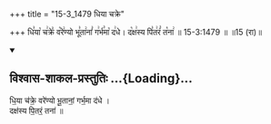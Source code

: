 +++
title = "15-3_1479 धिया चक्रे"

+++
धि꣣या꣡ च꣢क्रे꣣ व꣡रे꣢ण्यो भू꣣ता꣢नां꣣ ग꣢र्भ꣣मा꣡ द꣢धे। द꣡क्ष꣢स्य पि꣣त꣢रं꣣ त꣡ना꣢ ॥ 15-3:1479 ॥ ॥15 (रा)॥

<div class="js_include" newlevelforh1="2" title="विश्वास-शाकल-प्रस्तुतिः" unfilled url="/vedAH_Rk/shAkalam/saMhitA/vishvAsa-prastutiH/03/027/09_dhiyA_chakre.md">
<details open><summary><h2>विश्वास-शाकल-प्रस्तुतिः ...{Loading}...</h2></summary>


धि॒या च॑क्रे॒ वरे॑ण्यो भू॒तानां॒ गर्भ॒मा द॑धे ।  
दक्ष॑स्य पि॒तरं॒ तना॑ ॥

</details>
</div>